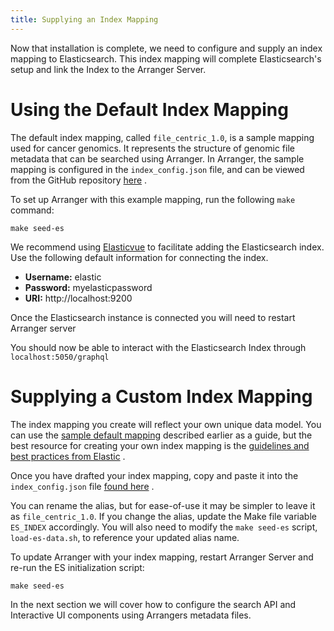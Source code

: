 ```yaml
---
title: Supplying an Index Mapping
---
```


Now that installation is complete, we need to configure and supply an index mapping to Elasticsearch. This index mapping will complete Elasticsearch's setup and link the Index to the Arranger Server.

# Using the Default Index Mapping

The default index mapping, called `file_centric_1.0`, is a sample mapping used for cancer genomics. It represents the structure of genomic file metadata that can be searched using Arranger.  In Arranger, the sample mapping is configured in the `index_config.json` file, and can be viewed from the GitHub repository <a href="https://github.com/overture-stack/arranger/blob/2edf185835fa5e9c5db84a9567bce66d03355623/docker/elasticsearch/index_config.json" target="_blank">here</a>
.

To set up Arranger with this example mapping, run the following `make` command:

```shell
make seed-es
```

We recommend using <a href="https://elasticvue.com/" target="_blank">Elasticvue</a>
 to facilitate adding the Elasticsearch index. Use the following default information for connecting the index.

- **Username:** elastic
- **Password:** myelasticpassword
- **URI:** http://localhost:9200

<Note title="Restart the Server"> Once the Elasticsearch instance is connected you will need to restart Arranger server</Note>

You should now be able to interact with the Elasticsearch Index through `localhost:5050/graphql`

# Supplying a Custom Index Mapping

The index mapping you create will reflect your own unique data model. You can use the <a href="https://github.com/overture-stack/arranger/blob/2edf185835fa5e9c5db84a9567bce66d03355623/docker/elasticsearch/index_config.json" target="_blank">sample default mapping</a>
 described earlier as a guide, but the best resource for creating your own index mapping is the <a href="https://www.elastic.co/guide/en/elasticsearch/reference/current/mapping.html" target="_blank">guidelines and best practices from Elastic</a>
.

Once you have drafted your index mapping, copy and paste it into the `index_config.json` file <a href="https://github.com/overture-stack/arranger/blob/develop/docker/elasticsearch/index_config.json" target="_blank">found here</a>
.

<Note title="Naming your Index Mapping">You can rename the alias, but for ease-of-use it may be simpler to leave it as `file_centric_1.0`. If you change the alias, update the Make file variable `ES_INDEX` accordingly. You will also need to modify the `make seed-es` script, `load-es-data.sh`, to reference your updated alias name.</Note>

To update Arranger with your index mapping, restart Arranger Server and re-run the ES initialization script: 

```shell
make seed-es
``` 

In the next section we will cover how to configure the search API and Interactive UI components using Arrangers metadata files.